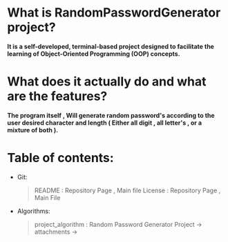 # What is RandomPasswordGenerator project?
**It is a self-developed, terminal-based project designed to facilitate the learning of Object-Oriented Programming (OOP) concepts.**

# What does it actually do and what are the features?
**The program itself , Will generate random password's according to the user desired character and length ( Either all digit , all letter's , or a mixture of both ).**


# Table of contents:
- Git:
    > README : Repository Page , Main file
    > License : Repository Page , Main File


- Algorithms:
    > project_algorithm : Random Password Generator Project -> attachments ->
